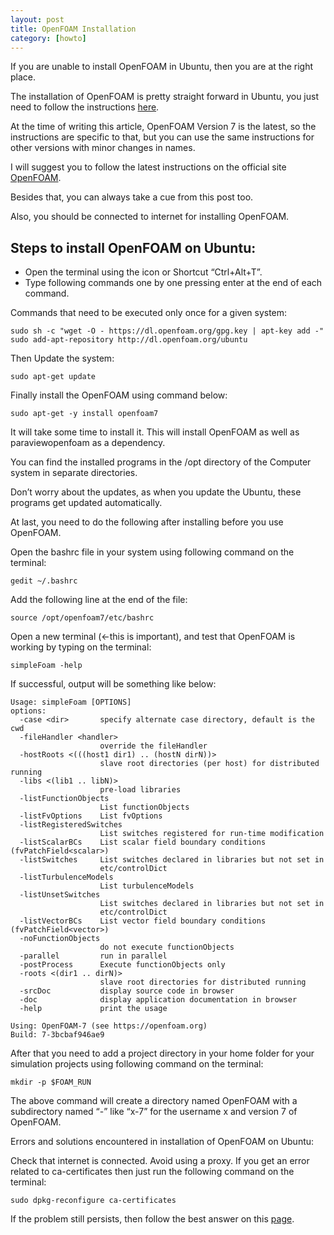 ```yaml
---
layout: post
title: OpenFOAM Installation
category: [howto]
---
```

If you are unable to install OpenFOAM in Ubuntu, then you are at the right place.

The installation of OpenFOAM is pretty straight forward in Ubuntu, you just need to follow the instructions [here](https://openfoam.org/download/).

At the time of writing this article, OpenFOAM Version 7 is the latest, so the instructions are specific to that, but you can use the same instructions for other versions with minor changes in names.

I will suggest you to follow the latest instructions on the official site [OpenFOAM](http://openfoam.org/).

Besides that, you can always take a cue from this post too.

Also, you should be connected to internet for installing OpenFOAM.

## Steps to install OpenFOAM on Ubuntu:

- Open the terminal using the icon or Shortcut “Ctrl+Alt+T”.
- Type following commands one by one pressing enter at the end of each command.

Commands that need to be executed only once for a given system:

	sudo sh -c "wget -O - https://dl.openfoam.org/gpg.key | apt-key add -"
	sudo add-apt-repository http://dl.openfoam.org/ubuntu
	
Then Update the system:

	sudo apt-get update

Finally install the OpenFOAM using command below:

	sudo apt-get -y install openfoam7
	
It will take some time to install it. This will install OpenFOAM as well as paraviewopenfoam as a dependency.

You can find the installed programs in the /opt directory of the Computer system in separate directories.

Don’t worry about the updates, as when you update the Ubuntu, these programs get updated automatically.

At last, you need to do the following after installing before you use OpenFOAM.

Open the bashrc file in your system using following command on the terminal:

	gedit ~/.bashrc

Add the following line at the end of the file:

	source /opt/openfoam7/etc/bashrc
	
Open a new terminal (<-this is important), and test that OpenFOAM is working by typing on the terminal:

	simpleFoam -help
	
If successful, output will be something like below:

	Usage: simpleFoam [OPTIONS]
	options:
  	  -case <dir>       specify alternate case directory, default is the cwd
  	  -fileHandler <handler>
                    	override the fileHandler
  	  -hostRoots <(((host1 dir1) .. (hostN dirN))>
                    	slave root directories (per host) for distributed running
  	  -libs <(lib1 .. libN)>
                    	pre-load libraries
  	  -listFunctionObjects
                    	List functionObjects
  	  -listFvOptions    List fvOptions
  	  -listRegisteredSwitches
                    	List switches registered for run-time modification
  	  -listScalarBCs    List scalar field boundary conditions (fvPatchField<scalar>)
  	  -listSwitches     List switches declared in libraries but not set in
                    	etc/controlDict
  	  -listTurbulenceModels
                    	List turbulenceModels
  	  -listUnsetSwitches
                    	List switches declared in libraries but not set in
                    	etc/controlDict
  	  -listVectorBCs    List vector field boundary conditions (fvPatchField<vector>)
  	  -noFunctionObjects
                    	do not execute functionObjects
  	  -parallel         run in parallel
  	  -postProcess      Execute functionObjects only
  	  -roots <(dir1 .. dirN)>
                    	slave root directories for distributed running
  	  -srcDoc           display source code in browser
  	  -doc              display application documentation in browser
  	  -help             print the usage

	Using: OpenFOAM-7 (see https://openfoam.org)
	Build: 7-3bcbaf946ae9

After that you need to add a project directory in your home folder for your simulation projects using following command on the terminal:

	mkdir -p $FOAM_RUN

The above command will create a directory named OpenFOAM with a subdirectory named “<USERNAME>-<OpenFOAM Version Number>” like “x-7” for the username x and version 7 of OpenFOAM.

Errors and solutions encountered in installation of OpenFOAM on Ubuntu:

Check that internet is connected.
Avoid using a proxy.
If you get an error related to ca-certificates then just run the following command on the terminal:

	sudo dpkg-reconfigure ca-certificates

If the problem still persists, then follow the best answer on this [page](https://superuser.com/questions/437330/how-do-you-add-a-certificate-authority-ca-to-ubuntu).
